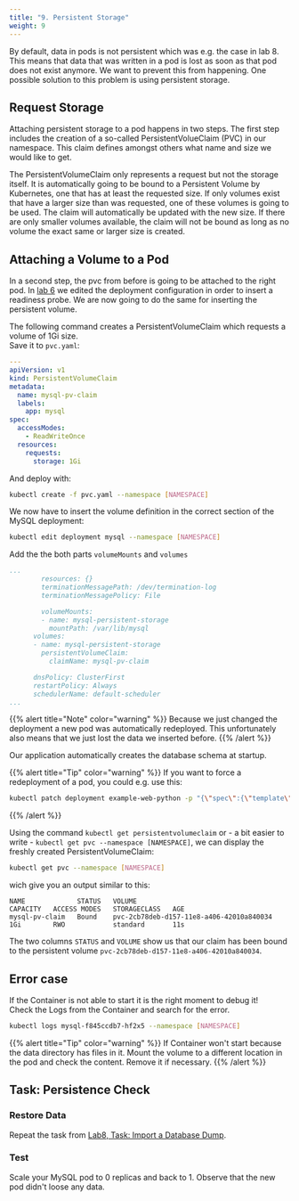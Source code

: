 ```yaml
---
title: "9. Persistent Storage"
weight: 9
---
```


By default, data in pods is not persistent which was e.g. the case in lab 8. This means that data that was written in a pod is lost as soon as that pod does not exist anymore. We want to prevent this from happening. One possible solution to this problem is using persistent storage.


## Request Storage

Attaching persistent storage to a pod happens in two steps. The first step includes the creation of a so-called PersistentVolueClaim (PVC) in our namespace. This claim defines amongst others what name and size we would like to get.

The PersistentVolumeClaim only represents a request but not the storage itself. It is automatically going to be bound to a Persistent Volume by Kubernetes, one that has at least the requested size. If only volumes exist that have a larger size than was requested, one of these volumes is going to be used. The claim will automatically be updated with the new size. If there are only smaller volumes available, the claim will not be bound as long as no volume the exact same or larger size is created.


## Attaching a Volume to a Pod

In a second step, the pvc from before is going to be attached to the right pod. In [lab 6](../06.0/) we edited the deployment configuration in order to insert a readiness probe. We are now going to do the same for inserting the persistent volume.

The following command creates a PersistentVolumeClaim which requests a volume of 1Gi size.  
Save it to `pvc.yaml`:

```yaml
---
apiVersion: v1
kind: PersistentVolumeClaim
metadata:
  name: mysql-pv-claim
  labels:
    app: mysql
spec:
  accessModes:
    - ReadWriteOnce
  resources:
    requests:
      storage: 1Gi
```
And deploy with:

```bash
kubectl create -f pvc.yaml --namespace [NAMESPACE]
```

We now have to insert the volume definition in the correct section of the MySQL deployment:

```bash
kubectl edit deployment mysql --namespace [NAMESPACE]
```

Add the the both parts `volumeMounts` and `volumes`
```yaml
...
        resources: {}                                                 
        terminationMessagePath: /dev/termination-log                  
        terminationMessagePolicy: File

        volumeMounts:
        - name: mysql-persistent-storage
          mountPath: /var/lib/mysql
      volumes:
      - name: mysql-persistent-storage
        persistentVolumeClaim:
          claimName: mysql-pv-claim

      dnsPolicy: ClusterFirst                                         
      restartPolicy: Always                                           
      schedulerName: default-scheduler
...
```

{{% alert title="Note" color="warning" %}}
Because we just changed the deployment a new pod was automatically redeployed. This unfortunately also means that we just lost the data we inserted before.
{{% /alert %}}

Our application automatically creates the database schema at startup.

{{% alert title="Tip" color="warning" %}}
If you want to force a redeployment of a pod, you could e.g. use this:

```bash
kubectl patch deployment example-web-python -p "{\"spec\":{\"template\":{\"metadata\":{\"labels\":{\"date\":\"`date +'%s'`\"}}}}}" --namespace [NAMESPACE]
```
{{% /alert %}}

Using the command `kubectl get persistentvolumeclaim` or - a bit easier to write - `kubectl get pvc --namespace [NAMESPACE]`, we can display the freshly created PersistentVolumeClaim:

```bash
kubectl get pvc --namespace [NAMESPACE]
```

wich give you an output similar to this:

```
NAME             STATUS   VOLUME                                     CAPACITY   ACCESS MODES   STORAGECLASS   AGE
mysql-pv-claim   Bound    pvc-2cb78deb-d157-11e8-a406-42010a840034   1Gi        RWO            standard       11s
```

The two columns `STATUS` and `VOLUME` show us that our claim has been bound to the persistent volume `pvc-2cb78deb-d157-11e8-a406-42010a840034`.

## Error case
If the Container is not able to start it is the right moment to debug it!  
Check the Logs from the Container and search for the error.

```bash
kubectl logs mysql-f845ccdb7-hf2x5 --namespace [NAMESPACE]
```

{{% alert title="Tip" color="warning" %}}
If Container won't start because the data directory has files in it. Mount the volume to a different location in the pod and check the content. Remove it if necessary.
{{% /alert %}}

## Task: Persistence Check

### Restore Data

Repeat the task from [Lab8, Task: Import a Database Dump](../08.0/#task-import-a-database-dump).

### Test

Scale your MySQL pod to 0 replicas and back to 1. Observe that the new pod didn't loose any data.

